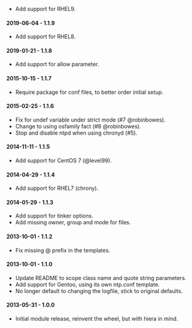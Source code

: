 * Add support for RHEL9.

#### 2019-06-04 - 1.1.9
* Add support for RHEL8.

#### 2019-01-21 - 1.1.8
* Add support for allow parameter.

#### 2015-10-15 - 1.1.7
* Require package for conf files, to better order initial setup.

#### 2015-02-25 - 1.1.6
* Fix for undef variable under strict mode (#7 @robinbowes).
* Change to using osfamily fact (#8 @robinbowes).
* Stop and disable ntpd when using chronyd (#5).

#### 2014-11-11 - 1.1.5
* Add support for CentOS 7 (@level99).

#### 2014-04-29 - 1.1.4
* Add support for RHEL7 (chrony).

#### 2014-01-29 - 1.1.3
* Add support for tinker options.
* Add missing owner, group and mode for files.

#### 2013-10-01 - 1.1.2
* Fix missing @ prefix in the templates.

#### 2013-10-01 - 1.1.0
* Update README to scope class name and quote string parameters.
* Add support for Gentoo, using its own ntp.conf template.
* No longer default to changing the logfile, stick to original defaults.

#### 2013-05-31 - 1.0.0
* Initial module release, reinvent the wheel, but with hiera in mind.

